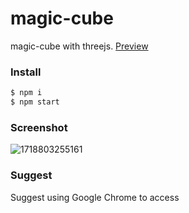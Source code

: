# magic-cube

magic-cube with threejs. [Preview](https://sansui-d.github.io/magic-cube/) 

### Install
```sh
$ npm i 
$ npm start
```
### Screenshot
![1718803255161](https://github.com/sansui-d/magic-cube/assets/71920152/e84809ef-77e9-47ba-bc68-08daeb2e2fa9)
### Suggest
Suggest using Google Chrome to access
